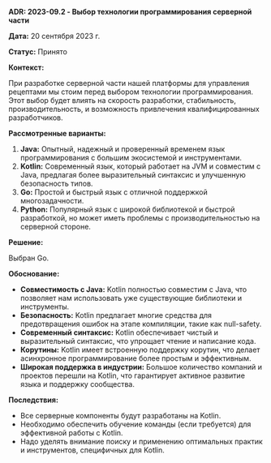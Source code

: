 
**ADR: 2023-09.2 - Выбор технологии программирования серверной части**

**Дата:** 20 сентября 2023 г.

**Статус:** Принято

**Контекст:** 

При разработке серверной части нашей платформы для управления рецептами мы стоим перед выбором технологии программирования. Этот выбор будет влиять на скорость разработки, стабильность, производительность, и возможность привлечения квалифицированных разработчиков.

**Рассмотренные варианты:**

1. **Java:** Опытный, надежный и проверенный временем язык программирования с большим экосистемой и инструментами.
2. **Kotlin:** Современный язык, который работает на JVM и совместим с Java, предлагая более выразительный синтаксис и улучшенную безопасность типов.
3. **Go:** Простой и быстрый язык с отличной поддержкой многозадачности.
4. **Python:** Популярный язык с широкой библиотекой и быстрой разработкой, но может иметь проблемы с производительностью на серверной стороне.

**Решение:**

Выбран Go.

**Обоснование:**

- **Совместимость с Java:** Kotlin полностью совместим с Java, что позволяет нам использовать уже существующие библиотеки и инструменты.
- **Безопасность:** Kotlin предлагает многие средства для предотвращения ошибок на этапе компиляции, такие как null-safety.
- **Современный синтаксис:** Kotlin обеспечивает чистый и выразительный синтаксис, что упрощает чтение и написание кода.
- **Корутины:** Kotlin имеет встроенную поддержку корутин, что делает асинхронное программирование более простым и эффективным.
- **Широкая поддержка в индустрии:** Большое количество компаний и проектов перешли на Kotlin, что гарантирует активное развитие языка и поддержку сообщества.

**Последствия:**

- Все серверные компоненты будут разработаны на Kotlin.
- Необходимо обеспечить обучение команды (если требуется) для эффективной работы с Kotlin.
- Надо уделять внимание поиску и применению оптимальных практик и инструментов, специфичных для Kotlin.
